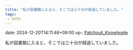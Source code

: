 ```yaml
---
title: "私が図書館に入ると、そこでは三十分が経過していました。"
tags:
 - Info
---
```


date: 2024-12-20T14:11:46+09:00
up:: [Patchouli_Knowlegde](Bar/Novel/Touhou_Project/Patchouli_Knowlegde.md)

私が図書館に入ると、そこでは三十分が経過していました。
